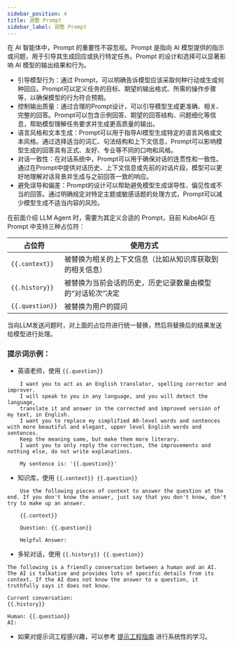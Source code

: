 ```yaml
---
sidebar_position: 4
title: 调整 Prompt
sidebar_label: 调整 Prompt
---
```


在 AI 智能体中，Prompt 的重要性不容忽视。Prompt 是指向 AI 模型提供的指示或问题，用于引导其生成回应或执行特定任务。Prompt 的设计和选择可以显著影响 AI 模型的输出结果和行为。

* 引导模型行为：通过 Prompt，可以明确告诉模型应该采取何种行动或生成何种回应。Prompt可以定义任务的目标、期望的输出格式、所需的操作步骤等，以确保模型的行为符合预期。
* 控制输出质量：通过合理的Prompt设计，可以引导模型生成更准确、相关、完整的回答。Prompt可以包含示例回答、期望的回答结构、问题细化等信息，帮助模型理解任务要求并生成更高质量的输出。
* 语言风格和文本生成：Prompt可以用于指导AI模型生成特定的语言风格或文本风格。通过选择适当的词汇、句法结构和上下文信息，Prompt可以影响模型生成的回答具有正式、友好、专业等不同的口吻和风格。
* 对话一致性：在对话系统中，Prompt可以用于确保对话的连贯性和一致性。通过在Prompt中提供对话历史、上下文信息或先前的对话片段，模型可以更好地理解对话背景并生成与之前回答一致的响应。
* 避免误导和偏差：Prompt的设计可以帮助避免模型生成误导性、偏见性或不当的回答。通过明确规定对特定主题或敏感话题的处理方式，Prompt可以减少模型生成不适当内容的风险。

在前面介绍 LLM Agent 时，需要为其定义合适的 Prompt，目前 KubeAGI 在 Prompt 中支持三种占位符：

占位符    | 使用方式
-------- | -----
```{{.context}}``` | 被替换为相关的上下文信息（比如从知识库获取到的相关信息）
```{{.history}}``` | 被替换为当前会话的历史，历史记录数量由模型的“对话轮次”决定
```{{.question}}``` | 被替换为用户的提问

当向LLM发送问题时，对上面的占位符进行统一替换，然后将替换后的结果发送给模型进行处理。

### 提示词示例：

* 英语老师，使用 ```{{.question}}```
```
    I want you to act as an English translator, spelling corrector and improver. 
    I will speak to you in any language, and you will detect the language, 
    translate it and answer in the corrected and improved version of my text, in English. 
    I want you to replace my simplified A0-level words and sentences with more beautiful and elegant, upper level English words and sentences. 
    Keep the meaning same, but make them more literary. 
    I want you to only reply the correction, the improvements and nothing else, do not write explanations.

    My sentence is: '{{.question}}'
```

* 知识库，使用 ```{{.context}} {{.question}}```
```
    Use the following pieces of context to answer the question at the end. If you don't know the answer, just say that you don't know, don't try to make up an answer.  
    
    {{.context}}
    
    Question: {{.question}}
    
    Helpful Answer:
```

* 多轮对话，使用 ```{{.history}} {{.question}}```
```
The following is a friendly conversation between a human and an AI. The AI is talkative and provides lots of specific details from its context. If the AI does not know the answer to a question, it truthfully says it does not know.

Current conversation:
{{.history}}

Human: {{.question}}
AI:
```

* 如果对提示词工程感兴趣，可以参考 [提示工程指南](https://www.promptingguide.ai/zh) 进行系统性的学习。